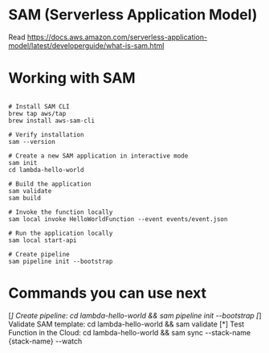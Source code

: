 # SAM (Serverless Application Model)
Read https://docs.aws.amazon.com/serverless-application-model/latest/developerguide/what-is-sam.html

# Working with SAM
```shell

# Install SAM CLI
brew tap aws/tap
brew install aws-sam-cli

# Verify installation
sam --version

# Create a new SAM application in interactive mode
sam init
cd lambda-hello-world

# Build the application
sam validate
sam build

# Invoke the function locally
sam local invoke HelloWorldFunction --event events/event.json

# Run the application locally
sam local start-api

# Create pipeline
sam pipeline init --bootstrap
```
Commands you can use next
=========================
[*] Create pipeline: cd lambda-hello-world && sam pipeline init --bootstrap
[*] Validate SAM template: cd lambda-hello-world && sam validate
[*] Test Function in the Cloud: cd lambda-hello-world && sam sync --stack-name {stack-name} --watch

